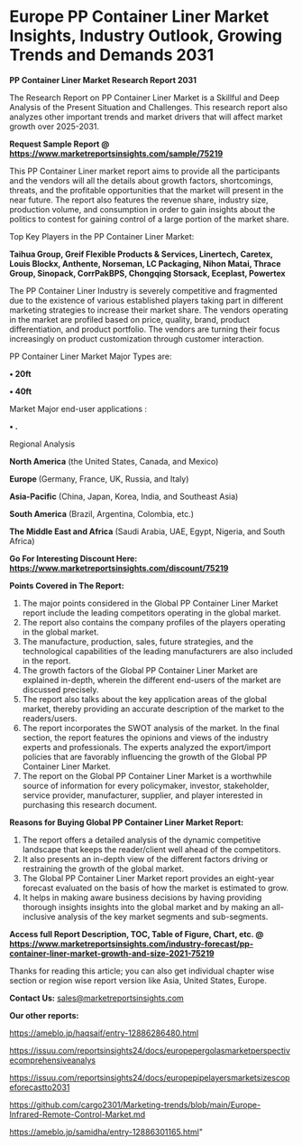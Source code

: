  # Europe PP Container Liner Market Insights, Industry Outlook, Growing Trends and Demands 2031

<strong>PP Container Liner Market Research Report 2031</strong>

The Research Report on PP Container Liner Market is a Skillful and Deep Analysis of the Present Situation and Challenges. This research report also analyzes other important trends and market drivers that will affect market growth over 2025-2031.

<strong>Request Sample Report @ <a href=https://www.marketreportsinsights.com/sample/75219>https://www.marketreportsinsights.com/sample/75219</a></strong>

This PP Container Liner market report aims to provide all the participants and the vendors will all the details about growth factors, shortcomings, threats, and the profitable opportunities that the market will present in the near future. The report also features the revenue share, industry size, production volume, and consumption in order to gain insights about the politics to contest for gaining control of a large portion of the market share.

Top Key Players in the PP Container Liner Market:

<strong>Taihua Group, Greif Flexible Products & Services, Linertech, Caretex, Louis Blockx, Anthente, Norseman, LC Packaging, Nihon Matai, Thrace Group, Sinopack, CorrPakBPS, Chongqing Storsack, Eceplast, Powertex</strong>

The PP Container Liner Industry is severely competitive and fragmented due to the existence of various established players taking part in different marketing strategies to increase their market share. The vendors operating in the market are profiled based on price, quality, brand, product differentiation, and product portfolio. The vendors are turning their focus increasingly on product customization through customer interaction.

PP Container Liner Market Major Types are:

<strong>• 20ft

• 40ft</strong>

Market Major end-user applications :

<strong>• .</strong>

Regional Analysis

</u><strong><b>North America</b></strong> (the United States, Canada, and Mexico)

<strong><b>Europe </b></strong>(Germany, France, UK, Russia, and Italy)

<strong><b>Asia-Pacific</b></strong> (China, Japan, Korea, India, and Southeast Asia)

<strong><b>South America</b></strong> (Brazil, Argentina, Colombia, etc.)

<strong><b>The Middle East and Africa</b></strong> (Saudi Arabia, UAE, Egypt, Nigeria, and South Africa)

<strong>Go For Interesting Discount Here: <a href=https://www.marketreportsinsights.com/discount/75219>https://www.marketreportsinsights.com/discount/75219</a></strong>

<strong>Points Covered in The Report:</strong>
<ol>
  <li>The major points considered in the Global PP Container Liner Market report include the leading competitors operating in the global market.</li>
  <li>The report also contains the company profiles of the players operating in the global market.</li>
  <li>The manufacture, production, sales, future strategies, and the technological capabilities of the leading manufacturers are also included in the report.</li>
  <li>The growth factors of the Global PP Container Liner Market are explained in-depth, wherein the different end-users of the market are discussed precisely.</li>
  <li>The report also talks about the key application areas of the global market, thereby providing an accurate description of the market to the readers/users.</li>
  <li>The report incorporates the SWOT analysis of the market. In the final section, the report features the opinions and views of the industry experts and professionals. The experts analyzed the export/import policies that are favorably influencing the growth of the Global PP Container Liner Market.</li>
  <li>The report on the Global PP Container Liner Market is a worthwhile source of information for every policymaker, investor, stakeholder, service provider, manufacturer, supplier, and player interested in purchasing this research document.</li>
</ol>
<strong>Reasons for Buying Global PP Container Liner Market Report:</strong>

<ol>
  <li>The report offers a detailed analysis of the dynamic competitive landscape that keeps the reader/client well ahead of the competitors.</li>
  <li>It also presents an in-depth view of the different factors driving or restraining the growth of the global market.</li>
  <li>The Global PP Container Liner Market report provides an eight-year forecast evaluated on the basis of how the market is estimated to grow.</li>
  <li>It helps in making aware business decisions by having providing thorough insights insights into the global market and by making an all-inclusive analysis of the key market segments and sub-segments.</li>
</ol>
<strong>Access full Report Description, TOC, Table of Figure, Chart, etc. @ <a href=https://www.marketreportsinsights.com/industry-forecast/pp-container-liner-market-growth-and-size-2021-75219>https://www.marketreportsinsights.com/industry-forecast/pp-container-liner-market-growth-and-size-2021-75219</a></strong>


Thanks for reading this article; you can also get individual chapter wise section or region wise report version like Asia, United States, Europe.

<strong>Contact Us:</strong>
sales@marketreportsinsights.com

<strong>Our other reports:</strong>

<a href=https://ameblo.jp/haqsaif/entry-12886286480.html>https://ameblo.jp/haqsaif/entry-12886286480.html</a>

<a href=https://issuu.com/reportsinsights24/docs/europepergolasmarketperspectivecomprehensiveanalys>https://issuu.com/reportsinsights24/docs/europepergolasmarketperspectivecomprehensiveanalys</a>

<a href=https://issuu.com/reportsinsights24/docs/europepipelayersmarketsizescopeforecastto2031>https://issuu.com/reportsinsights24/docs/europepipelayersmarketsizescopeforecastto2031</a>

<a href=https://github.com/cargo2301/Marketing-trends/blob/main/Europe-Infrared-Remote-Control-Market.md>https://github.com/cargo2301/Marketing-trends/blob/main/Europe-Infrared-Remote-Control-Market.md</a>

<a href=https://ameblo.jp/samidha/entry-12886301165.html>https://ameblo.jp/samidha/entry-12886301165.html</a>"
